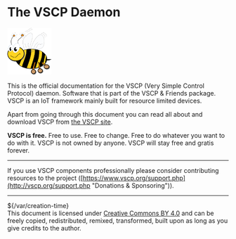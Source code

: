 # The VSCP Daemon

![VSCP logo](./images/logo_100.png)

This is the official documentation for the VSCP (Very Simple Control Protocol) daemon. Software that is part of the VSCP & Friends package. VSCP is an IoT framework mainly built for resource limited devices.

Apart from going through this document you can read all about and download VSCP from [the VSCP site](https://www.vscp.org "The VSCP site"). 

**VSCP is free.** Free to use. Free to change. Free to do whatever you want to do with it. VSCP is not owned by anyone. VSCP will stay free and gratis forever.

---

If you use VSCP components professionally please consider contributing resources to the project ([https://www.vscp.org/support.php](http://vscp.org/support.php  "Donations & Sponsoring")). 

---

${/var/creation-time}  
This document is licensed under [Creative Commons BY 4.0](https://creativecommons.org/licenses/by/4.0/) and can be freely copied, redistributed, remixed, transformed, built upon as long as you give credits to the author.


 
